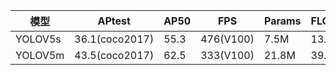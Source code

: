 | 模型 | APtest | AP50 | FPS | Params | FLOPS |
|--|--|--|--|--|--|
| YOLOV5s | 36.1(coco2017) | 55.3 | 476(V100) | 7.5M | 13.2B |
| YOLOV5m | 43.5(coco2017) | 62.5| 333(V100) | 21.8M | 39.4B |
